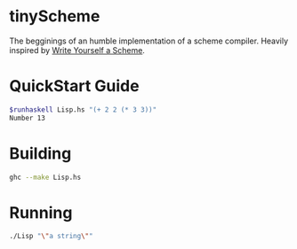 # tinyScheme

The begginings of an humble implementation of a scheme compiler.
Heavily inspired by
[Write Yourself a Scheme](https://en.wikibooks.org/wiki/Write_Yourself_a_Scheme_in_48_Hours).

# QuickStart Guide
```bash
$runhaskell Lisp.hs "(+ 2 2 (* 3 3))"
Number 13
```

# Building

```bash
ghc --make Lisp.hs
```

# Running

```bash
./Lisp "\"a string\""
```
